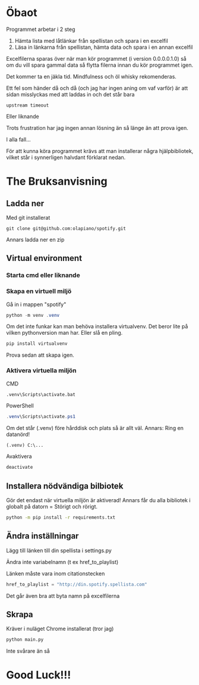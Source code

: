 # Öbaot

Programmet arbetar i 2 steg

1. Hämta lista med låtlänkar från spellistan och spara i en excelfil
2. Läsa in länkarna från spellistan, hämta data och spara i en annan excelfil

Excelfilerna sparas över när man kör programmet (i version 0.0.0.0.1.0) så om du vill spara gammal data så flytta filerna innan du kör programmet igen.

Det kommer ta en jäkla tid. Mindfulness och öl whisky rekomenderas.

Ett fel som händer då och då (och jag har ingen aning om vaf varför) är att sidan misslyckas med att laddas in och det står bara

```
upstream timeout
```

Eller liknande

Trots frustration har jag ingen annan lösning än så länge än att prova igen.

I alla fall...

För att kunna köra programmet krävs att man installerar några hjälpbibliotek, vilket står i synnerligen halvdant förklarat nedan.

# The Bruksanvisning

## Ladda ner

Med git installerat

```
git clone git@github.com:olapiano/spotify.git
```

Annars ladda ner en zip

## Virtual environment

### Starta cmd eller liknande

### Skapa en virtuell miljö

Gå in i mappen "spotify"

```PowerShell
python -m venv .venv
```

Om det inte funkar kan man behöva installera virtualvenv. Det beror lite på vilken pythonversion man har. Eller slå en pling.

```python
pip install virtualvenv
```

Prova sedan att skapa igen.

### Aktivera virtuella miljön

CMD

```cmd
.venv\Scripts\activate.bat
```

PowerShell

```PowerShell
.venv\Scripts\activate.ps1
```

Om det står (.venv) före hårddisk och plats så är allt väl. Annars: Ring en datanörd!

```
(.venv) C:\...
```

Avaktivera

```cmd
deactivate
```

## Installera nödvändiga bilbiotek

Gör det endast när virtuella miljön är aktiverad! Annars får du alla bibliotek i globalt på datorn = Störigt och rörigt.

```cmd
python -m pip install -r requirements.txt
```

## Ändra inställningar

Lägg till länken till din spellista i settings.py

Ändra inte variabelnamn (t ex href_to_playlist)

Länken måste vara inom citationstecken

```python
href_to_playlist = "http://din.spotify.spellista.com"
```

Det går även bra att byta namn på excelfilerna

## Skrapa

Kräver i nuläget Chrome installerat (tror jag)

```python
python main.py
```

Inte svårare än så

# Good Luck!!!
